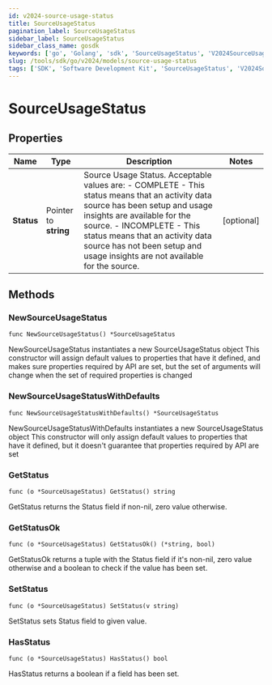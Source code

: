```yaml
---
id: v2024-source-usage-status
title: SourceUsageStatus
pagination_label: SourceUsageStatus
sidebar_label: SourceUsageStatus
sidebar_class_name: gosdk
keywords: ['go', 'Golang', 'sdk', 'SourceUsageStatus', 'V2024SourceUsageStatus'] 
slug: /tools/sdk/go/v2024/models/source-usage-status
tags: ['SDK', 'Software Development Kit', 'SourceUsageStatus', 'V2024SourceUsageStatus']
---
```


# SourceUsageStatus

## Properties

Name | Type | Description | Notes
------------ | ------------- | ------------- | -------------
**Status** | Pointer to **string** | Source Usage Status. Acceptable values are:   - COMPLETE       - This status means that an activity data source has been setup and usage insights are available for the source.   - INCOMPLETE       - This status means that an activity data source has not been setup and usage insights are not available for the source. | [optional] 

## Methods

### NewSourceUsageStatus

`func NewSourceUsageStatus() *SourceUsageStatus`

NewSourceUsageStatus instantiates a new SourceUsageStatus object
This constructor will assign default values to properties that have it defined,
and makes sure properties required by API are set, but the set of arguments
will change when the set of required properties is changed

### NewSourceUsageStatusWithDefaults

`func NewSourceUsageStatusWithDefaults() *SourceUsageStatus`

NewSourceUsageStatusWithDefaults instantiates a new SourceUsageStatus object
This constructor will only assign default values to properties that have it defined,
but it doesn't guarantee that properties required by API are set

### GetStatus

`func (o *SourceUsageStatus) GetStatus() string`

GetStatus returns the Status field if non-nil, zero value otherwise.

### GetStatusOk

`func (o *SourceUsageStatus) GetStatusOk() (*string, bool)`

GetStatusOk returns a tuple with the Status field if it's non-nil, zero value otherwise
and a boolean to check if the value has been set.

### SetStatus

`func (o *SourceUsageStatus) SetStatus(v string)`

SetStatus sets Status field to given value.

### HasStatus

`func (o *SourceUsageStatus) HasStatus() bool`

HasStatus returns a boolean if a field has been set.



